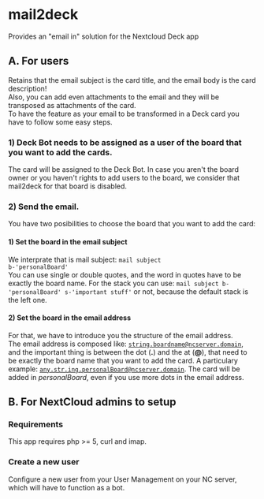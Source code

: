 # mail2deck
Provides an "email in" solution for the Nextcloud Deck app
## A. For users
Retains that the email subject is the card title, and the email body is the card description! <br/>
Also, you can add even attachments to the email and they will be transposed as attachments of the card.<br/>
To have the feature as your email to be transformed in a Deck card you have to follow some easy steps.
### 1) Deck Bot needs to be assigned as a user of the board that you want to add the cards.
The card will be assigned to the Deck Bot. In case you aren't the board owner or you haven't rights to add users to the board, we consider that mail2deck for that board is disabled.
### 2) Send the email.
You have two posibilities to choose the board that you want to add the card:
#### 1) Set the board in the email subject
We interprate that is mail subject:
<code>mail subject b-'personalBoard'</code><br/>
You can use single or double quotes, and the word in quotes have to be exactly the board name.
For the stack you can use:
<code>mail subject b-'personalBoard' s-'important stuff'</code>
or not, because the default stack is the left one.
#### 2) Set the board in the email address
For that, we have to introduce you the structure of the email address.<br/>
The email address is composed like:
<code>string.boardname@ncserver.domain</code>, and the important thing is between the dot (**.**) and the at (**@**), that need to be exactly the board name that you want to add the card.
A particulary example:
<code>any.str.ing.personalBoard@ncserver.domain</code>.
The card will be added in *personalBoard*, even if you use more dots in the email address.

## B. For NextCloud admins to setup
### Requirements
This app requires php >= 5, curl and imap.
### Create a new user
Configure a new user from your User Management on your NC server, which will have to function as a bot.
